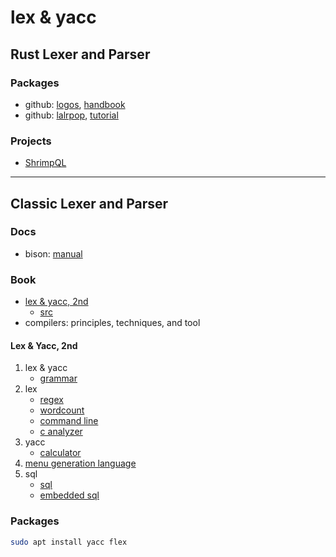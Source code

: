 # lex & yacc

## Rust Lexer and Parser

### Packages

- github: [logos](https://github.com/maciejhirsz/logos), [handbook](https://logos.maciej.codes/)
- github: [lalrpop](https://github.com/lalrpop/lalrpop), [tutorial](https://lalrpop.github.io/lalrpop/)

### Projects

- [ShrimpQL](src/shrimpql/README.md)

---

## Classic Lexer and Parser

### Docs

- bison: [manual](https://www.gnu.org/software/bison/manual/bison.html)

### Book

- [lex & yacc, 2nd](book/README.md)
  - [src](book/src)
- compilers: principles, techniques, and tool

#### Lex & Yacc, 2nd

1. lex & yacc
   - [grammar](book/src/grammar/README.md)
2. lex
   - [regex](book/src/regex/README.md)
   - [wordcount](book/src/wordcount/README.md)
   - [command line](book/src/command_line/README.md)
   - [c analyzer](book/src/c_analyzer/README.md)
3. yacc
   - [calculator](book/src/calculator/README.md)
4. [menu generation language](book/src/menu_generation_language/README.md)
5. sql
   - [sql](book/src/sql/README.md)
   - [embedded sql](book/src/embedded_sql/README.md)

### Packages

```bash
sudo apt install yacc flex
```

